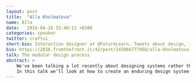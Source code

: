 ```yaml
---
layout: post
title:  "Alla Kholmatova"
name: Alla
date:   2016-04-16 15:40:13 +0200
categories: speaker
twitter: craftui
short-bio: Interaction designer at @FutureLearn. Tweets about design, interfaces, architecture, behavioural psychology and, very occasionally, robots.
bio: https://2016.fromthefront.it/42/post/145866777968/alla-kholmatova-alla-is-an-interaction-designer-at
talk: The modular design process
abstract: >
    We've been talking a lot recently about designing systems rather than pages, but what exactly is a design system? And why do some systems get better with time – more coherent and well functioning, while others get progressively worse – they become bloated, cumbersome, difficult to work with? Most importantly, once your design system is set up, how do you make sure that other people in your company can use it to achieve their goals, and that they would even *want* to work with that system?
    In this talk we’ll look at how to create an enduring design system that people want to use. We’ll talk through the steps to get there, as well as mistakes, stumbling blocks, and lessons learned.
---
```

